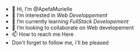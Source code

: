 - 👋 Hi, I’m @ApefaMurielle
- 👀 I’m interested in *Web Developpement*
- 🌱 I’m currently learning *FullStack Developement*
- 💞️ I’m looking to collaborate on Web developement
- 📫 How to reach me Here
- Don't forget to follow me, i'll be pleased
<!---
ApefaMurielle/ApefaMurielle is a ✨ special ✨ repository because its `README.md` (this file) appears on your GitHub profile.
You can click the Preview link to take a look at your changes.
--->
